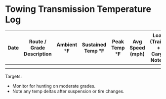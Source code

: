 # Towing Transmission Temperature Log

| Date | Route / Grade Description | Ambient °F | Sustained Temp °F | Peak Temp °F | Avg Speed (mph) | Load (Trailer + Cargo Notes) | Notes (Hunting, Gear Holds) |
|------|---------------------------|------------|-------------------|--------------|-----------------|------------------------------|-----------------------------|
|      |                           |            |                   |              |                 |                              |                             |
|      |                           |            |                   |              |                 |                              |                             |

Targets:

- Monitor for hunting on moderate grades.
- Note any temp deltas after suspension or tire changes.
